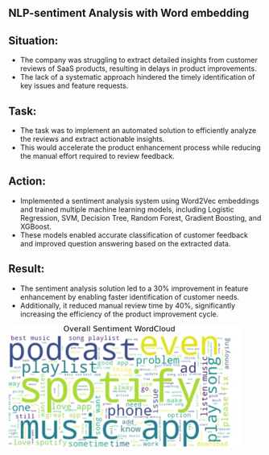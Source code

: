 ## NLP-sentiment Analysis with Word embedding

## Situation:

- The company was struggling to extract detailed insights from customer reviews of SaaS products, resulting in delays in product improvements. 
- The lack of a systematic approach hindered the timely identification of key issues and feature requests.

## Task:

- The task was to implement an automated solution to efficiently analyze the reviews and extract actionable insights. 
- This would accelerate the product enhancement process while reducing the manual effort required to review feedback.


## Action:

- Implemented a sentiment analysis system using Word2Vec embeddings and trained multiple machine learning models, including Logistic Regression, SVM, Decision Tree, Random Forest, Gradient Boosting, and XGBoost. 
- These models enabled accurate classification of customer feedback and improved question answering based on the extracted data.




## Result:
- The sentiment analysis solution led to a 30% improvement in feature enhancement by enabling faster identification of customer needs.
-  Additionally, it reduced manual review time by 40%, significantly increasing the efficiency of the product improvement cycle.

![image alt](https://github.com/ashishsinha2005/NLP_Models/blob/master/1.9.1.Sentiment%20analysis%20with%20word%20embedding/proj_26.jpg)
